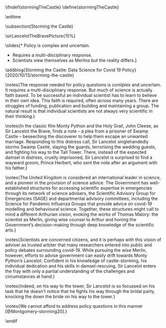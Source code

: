 \ifndef{stormingTheCastle}
\define{stormingTheCastle}


\editme


\subsection{Storming the Castle}

\sirLancelotTheBravePicture{15%}

\slides{* Policy is complex and uncertain.
* Requires a multi-disciplinary response.
* Scientists view themselves as Merlins but the reality differs.}

\addblog{Storming the Castle: Data Science for Covid 19 Policy}{2020/10/13/storming-the-castle}

\notes{The response needed for policy questions is comlplex and
uncertain. It requires a multi-disciplinary response. But much of
science is actually faith based. To be successful an individual
scientist has to learn to believe in their own idea. This faith is
required, often across many years. There are struggles of funding,
publication and building and maintaining a group. The natural result
is that individual scientists are not always very scientific in their
thinking.}

\notes{In the classic film Monty Python and the Holy Grail, John
Cleese, as Sir Lancelot the Brave, finds a note – a plea from a
prisoner of Swamp Castle – beseeching the discoverer to help them
escape an unwanted marriage. Responding to this distress call, Sir
Lancelot singlehandedly storms Swamp Castle, slaying the guards,
terrorising the wedding guests, and fighting his way to the Tall
Tower. There, instead of the expected damsel in distress, cruelly
imprisoned, Sir Lancelot is surprised to find a wayward groom, Prince
Herbert, who sent the note after an argument with his father.}

\notes{The United Kingdom is considered an international leader in
science, and a pioneer in the provision of science advice. The
Government has well-established structures for accessing scientific
expertise in emergencies through its network of science advisers, the
Scientific Advisory Group for Emergencies (SAGE) and departmental
advisory committees, including the Science for Pandemic Influenza
Groups that provide advice on covid-19 modelling and behavioural
science. Together, these structures might call to mind a different
Arthurian vision, evoking the works of Thomas Malory: the scientist as
Merlin, giving wise counsel to Arthur and honing the Government’s
decision-making through deep knowledge of the scientific arts.}

\notes{Scientists are concerned citizens, and it is perhaps with this
vision of adviser as trusted arbiter that many researchers entered
into public and policy debates surrounding covid-19. While pursuing
the wise Merlin, however, efforts to advise government can easily
drift towards Monty Python’s Lancelot. Confident in his knowledge of
castle-storming, his individual dedication and his skills in
damsel-rescuing, Sir Lancelot enters the fray with only a partial
understanding of the challenges and circumstances at hand.}

\notes{Indeed, on his way to the tower, Sir Lancelot is so focussed on
his task that he doesn't notice that he fights his way through the
bridal party, knocking the down the bride on his way to the tower.}

\notes{We cannot afford to address policy questions in this manner
[@Montgomery-storming20].}


\endif
